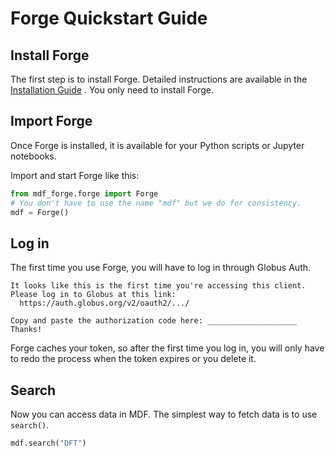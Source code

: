 # Forge Quickstart Guide
## Install Forge
The first step is to install Forge. Detailed instructions are available in the [Installation Guide](./Installation_Guide.md) . You only need to install Forge.

## Import Forge
Once Forge is installed, it is available for your Python scripts or Jupyter notebooks.

Import and start Forge like this:
```python 3
from mdf_forge.forge import Forge
# You don't have to use the name "mdf" but we do for consistency.
mdf = Forge()
```

## Log in
The first time you use Forge, you will have to log in through Globus Auth.
```
It looks like this is the first time you're accessing this client.
Please log in to Globus at this link:
  https://auth.globus.org/v2/oauth2/.../

Copy and paste the authorization code here: ____________________
Thanks!
```
Forge caches your token, so after the first time you log in, you will only have to redo the process when the token expires or you delete it.

## Search
Now you can access data in MDF. The simplest way to fetch data is to use `search()`.
```python 3
mdf.search("DFT")
```
